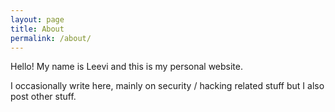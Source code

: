 ```yaml
---
layout: page
title: About
permalink: /about/
---
```


Hello! My name is Leevi and this is my personal website.

I occasionally write here, mainly on security / hacking related stuff but I also post other stuff.

